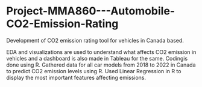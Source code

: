 # Project-MMA860---Automobile-CO2-Emission-Rating
Development of CO2 emission rating tool for vehicles in Canada based.

 EDA and visualizations are used to understand what affects CO2 emission in vehicles and a dashboard is also made in Tableau for the same. Codingis done using R.
 Gathered data for all car models from 2018 to 2022 in Canada to predict CO2 emission levels using R.
 Used Linear Regression in R to display the most important features affecting emissions.
